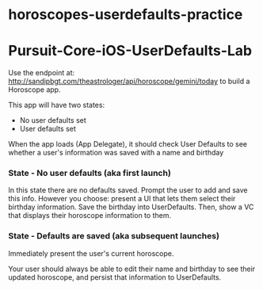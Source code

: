# horoscopes-userdefaults-practice

# Pursuit-Core-iOS-UserDefaults-Lab


Use the endpoint at: http://sandipbgt.com/theastrologer/api/horoscope/gemini/today to build a Horoscope app.


This app will have two states:

- No user defaults set
- User defaults set


When the app loads (App Delegate), it should check User Defaults to see whether a user's information was saved with a name and birthday
 

### State -  No user defaults (aka first launch)

In this state there are no defaults saved. Prompt the user to add and save this info. However you choose: present a UI that lets them select their birthday information.  Save the birthday into UserDefaults.  Then, show a VC that displays their horoscope information to them.


### State - Defaults are saved (aka subsequent launches)

Immediately present the user's current horoscope.

Your user should always be able to edit their name and birthday to see their updated horoscope, and persist that information to UserDefaults.
